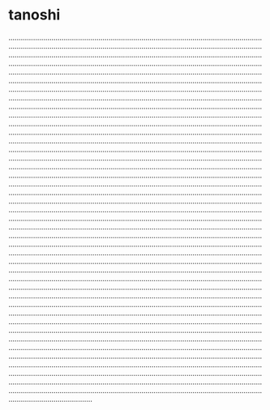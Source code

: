 # tanoshi

.................................................................................................................................................................................................................................................................................................................................................................................................................................................................................................................................................................................................................................................................................................................................................................................................................................................................................................................................................................................................................................................................................................................................................................................................................................................................................................................................................................................................................................................................................................................................................................................................................................................................................................................................................................................................................................................................................................................................................................................................................................................................................................................................................................................................................................................................................................................................................................................................................................................................................................................................................................................................................................................................................................................................................................................................................................................................................................................................................................................................................................................................................................................................................................................................................................................................................................................................................................................................................................................................................................................................................................................................................................................................................................................................................................................................................................................................................................................................................................................................................................................................................................................................................................................................................................................................................................................................................................................................................................................................................................................................................................................................................................................................................................................................................................................................................................................................................................................................................................................................................................................................................................................................................................................................................................................................................................................................................................................................................................................................